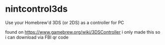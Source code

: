 # nintcontrol3ds
Use your Homebrew'd 3DS (or 2DS) as a controller for PC


found on https://www.gamebrew.org/wiki/3DSController
i only made this so i can download via FBI qr code
